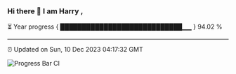 ### Hi there 👋 I am Harry , 

⏳ Year progress { ████████████████████████████▁▁ } 94.02 %

---

⏰ Updated on Sun, 10 Dec 2023 04:17:32 GMT

![Progress Bar CI](https://github.com/duykhang68/duykhang68/workflows/Progress%20Bar%20CI/badge.svg)

